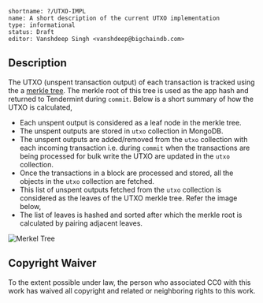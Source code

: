 ```
shortname: ?/UTXO-IMPL
name: A short description of the current UTXO implementation
type: informational
status: Draft
editor: Vanshdeep Singh <vanshdeep@bigchaindb.com>
```

## Description
The UTXO (unspent transaction output) of each transaction is tracked using the a [merkle tree](https://en.wikipedia.org/wiki/Merkle_tree). The merkle root of this tree is used as the app hash and returned to Tendermint during `commit`. Below is a short summary of how the UTXO is calculated,

- Each unspent output is considered as a leaf node in the merkle tree.
- The unspent outputs are stored in `utxo` collection in MongoDB.
- The unspent outputs are added/removed from the `utxo` collection with each incoming transaction i.e. during `commit` when the transactions are being processed for bulk write the UTXO are updated in the `utxo` collection.
- Once the transactions in a block are processed and stored, all the objects in the `utxo` collection are fetched.
- This list of unspent outputs fetched from the `utxo` collection is considered as the leaves of the UTXO merkle tree. Refer the image below,
- The list of leaves is hashed and sorted after which the merkle root is calculated by pairing adjacent leaves.

![Merkel Tree](https://upload.wikimedia.org/wikipedia/commons/thumb/9/95/Hash_Tree.svg/800px-Hash_Tree.svg.png)




## Copyright Waiver
To the extent possible under law, the person who associated CC0 with this work has waived all copyright and related or neighboring rights to this work.
